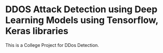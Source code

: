 # DDOS Attack Detection using Deep Learning Models using Tensorflow, Keras libraries

This is a College Project for DDos Detection.

